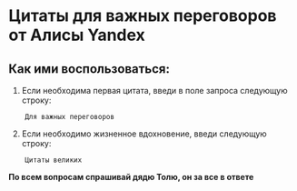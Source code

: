 # Цитаты для важных переговоров от Алисы Yandex

## Как ими воспользоваться:

1. Если необходима первая цитата, введи в поле запроса следующую строку:
```
    Для важных переговоров

```


2. Если необходимо жизненное вдохновение, введи следующую строку:

```
    Цитаты великих

```


**__По всем вопросам спрашивай дядю Толю, он за все в ответе__**